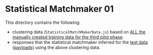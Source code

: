 ﻿# Statistical Matchmaker 01

This directory contains the following: 
* clustering data (`StatisticalMatchMakerData.js`) based on [ALL the manually created training data for the third pilot phase](https://github.com/REMEXLabs/GPII-Statistical-Matchmaker-Data/tree/master/manualDataThirdPhase). 
* responses that the statistical matchmaker inferred for the [test data (payloads)](https://github.com/cstrobbe/GPII-Matchmaker-Evaluation/tree/master/testdata) using the above clustering data.
